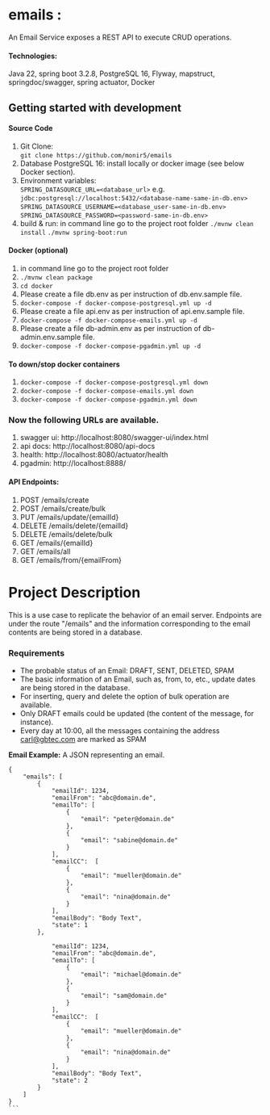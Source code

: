 # emails : 
An Email Service exposes a REST API to execute CRUD operations. 
#### Technologies: 
Java 22, spring boot 3.2.8, PostgreSQL 16, Flyway, mapstruct, springdoc/swagger, spring actuator, Docker

## Getting started with development
#### Source Code
1. Git Clone:\
    `git clone https://github.com/monir5/emails`
2. Database PostgreSQL 16: install locally or docker image (see below Docker section).
3. Environment variables:\
  `SPRING_DATASOURCE_URL=<database_url>` e.g. `jdbc:postgresql://localhost:5432/<database-name-same-in-db.env>`\
  `SPRING_DATASOURCE_USERNAME=<database_user-same-in-db.env>`\
  `SPRING_DATASOURCE_PASSWORD=<password-same-in-db.env>`
4. build & run: in command line go to the project root folder
   ```./mvnw clean install```
   ```./mvnw spring-boot:run```

#### Docker (optional)
1. in command line go to the project root folder
2. `./mvnw clean package`
3. `cd docker`
4. Please create a file db.env as per instruction of db.env.sample file. 
5. `docker-compose -f docker-compose-postgresql.yml up -d`
6. Please create a file api.env as per instruction of api.env.sample file.
7. `docker-compose -f docker-compose-emails.yml up -d`
8. Please create a file db-admin.env as per instruction of db-admin.env.sample file.
9. `docker-compose -f docker-compose-pgadmin.yml up -d`

#### To down/stop docker containers
1. `docker-compose -f docker-compose-postgresql.yml down`
2. `docker-compose -f docker-compose-emails.yml down`
3. `docker-compose -f docker-compose-pgadmin.yml down`


### Now the following URLs are available.
1. swagger ui: http://localhost:8080/swagger-ui/index.html
2. api docs: http://localhost:8080/api-docs 
3. health: http://localhost:8080/actuator/health
4. pgadmin: http://localhost:8888/ 

#### API Endpoints: 
1. POST    /emails/create
2. POST    /emails/create/bulk
3. PUT     /emails/update/{emailId}
4. DELETE  /emails/delete/{emailId}
5. DELETE  /emails/delete/bulk
6. GET     /emails/{emailId}
7. GET     /emails/all
8. GET     /emails/from/{emailFrom}

   
# Project Description
This is a use case to replicate the behavior of an email server. Endpoints are under the route "/emails"
and the information corresponding to the email contents are being stored in a database.

### Requirements
- The probable status of an Email: DRAFT, SENT, DELETED, SPAM
- The basic information of an Email, such as, from, to, etc., update dates are being stored in the database.
- For inserting, query and delete the option of bulk operation are available.
- Only DRAFT emails could be updated (the content of the message, for instance).
- Every day at 10:00, all the messages containing the address carl@gbtec.com are marked as SPAM

__Email Example:__  A JSON representing an email.
````
{
    "emails": [
        {
            "emailId": 1234,
            "emailFrom": "abc@domain.de",
            "emailTo": [
                {
                    "email": "peter@domain.de"
                },
                {
                    "email": "sabine@domain.de"
                }
            ],
            "emailCC":  [
                {
                    "email": "mueller@domain.de"
                },
                {
                    "email": "nina@domain.de"
                }
            ],
            "emailBody": "Body Text",
            "state": 1
        },

            "emailId": 1234,
            "emailFrom": "abc@domain.de",
            "emailTo": [
                {
                    "email": "michael@domain.de"
                },
                {
                    "email": "sam@domain.de"
                }
            ],
            "emailCC":  [
                {
                    "email": "mueller@domain.de"
                },
                {
                    "email": "nina@domain.de"
                }
            ],
            "emailBody": "Body Text",
            "state": 2
        }
    ]
}
```


